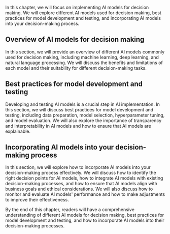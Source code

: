 

In this chapter, we will focus on implementing AI models for decision making. We will explore different AI models used for decision making, best practices for model development and testing, and incorporating AI models into your decision-making process.

Overview of AI models for decision making
-----------------------------------------

In this section, we will provide an overview of different AI models commonly used for decision making, including machine learning, deep learning, and natural language processing. We will discuss the benefits and limitations of each model and their suitability for different decision-making tasks.

Best practices for model development and testing
------------------------------------------------

Developing and testing AI models is a crucial step in AI implementation. In this section, we will discuss best practices for model development and testing, including data preparation, model selection, hyperparameter tuning, and model evaluation. We will also explore the importance of transparency and interpretability in AI models and how to ensure that AI models are explainable.

Incorporating AI models into your decision-making process
---------------------------------------------------------

In this section, we will explore how to incorporate AI models into your decision-making process effectively. We will discuss how to identify the right decision points for AI models, how to integrate AI models with existing decision-making processes, and how to ensure that AI models align with business goals and ethical considerations. We will also discuss how to monitor and evaluate AI models' performance and how to make adjustments to improve their effectiveness.

By the end of this chapter, readers will have a comprehensive understanding of different AI models for decision making, best practices for model development and testing, and how to incorporate AI models into their decision-making processes.
